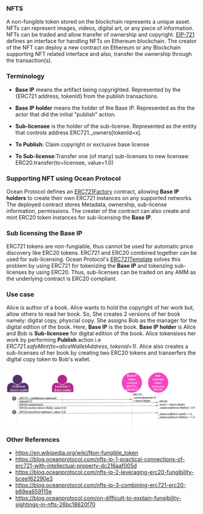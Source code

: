 ### NFTS

A non-fungible token stored on the blockchain represents a unique asset. NFTs can represent images, videos, digital art, or any piece of information. NFTs can be traded and allow transfer of ownership and copyright. [EIP-721](https://eips.ethereum.org/EIPS/eip-721) defines an interface for handling NFTs on Ethereum blockchain. The creator of the NFT can deploy a new contract on Ethereum or any Blockchain supporting NFT related interface and also, transfer the ownership through the transaction(s).

### Terminology

- **Base IP** means the artifact being copyrighted. Represented by the {ERC721 address, tokenId} from the publish transactions.

- **Base IP holder** means the holder of the Base IP. Represented as the the actor that did the initial "publish" action.

- **Sub-licensee** is the holder of the sub-license. Represented as the entity that controls address ERC721.\_owners[tokenId=x].

- **To Publish**: Claim copyright or exclusive base license

- **To Sub-license**:Transfer one (of many) sub-licenses to new licensee: ERC20.transfer(to=licensee, value=1.0)

### Supporting NFT using Ocean Protocol

Ocean Protocol defines an [ERC721Factory](https://github.com/oceanprotocol/contracts/blob/v4main/contracts/ERC721Factory.sol) contract, allowing **Base IP holders** to create their own ERC721 instances on any supported networks. The deployed contract stores Metadata, ownership, sub-license information, permissions. The creater of the contract can also create and mint ERC20 token instances for sub-licensing the **Base IP**.

### Sub licensing the Base IP

ERC721 tokens are non-fungiable, thus cannot be used for automatic price discovery like ERC20 tokens. ERC721 and ERC20 combined together can be used for sub-licensing. Ocean Protocol's [ERC721Template](https://github.com/oceanprotocol/contracts/blob/v4main/contracts/templates/ERC721Template.sol) solves this problem by using ERC721 for tokenizing the **Base IP** and tokenzing sub-licenses by using ERC20. Thus, sub-licenses can be traded on any AMM as the underlying contract is ERC20 compliant.

### Use case

Alice is author of a book. Alice wants to hold the copyright of her work but, allow others to read her book. So, She creates 2 versions of her book namely: digital copy, physcial copy. She assigns Bob as the manager for the digital edition of the book. Here, **Base IP** is the book. **Base IP holder** is Alice and Bob is **Sub-licensee** for digital edition of the book. Alice tokensises her work by performing **Publish** action i.e _ERC721.safeMint(to=aliceWalletAddress, tokenid=1)_. Alice also creates a sub-licenses of her book by creating two ERC20 tokens and transerfers the digital copy token to Bob's wallet.

![Image 1](images/v4-nft-1.PNG)

### Other References

- https://en.wikipedia.org/wiki/Non-fungible_token
- https://blog.oceanprotocol.com/nfts-ip-1-practical-connections-of-erc721-with-intellectual-property-dc216aaf005d
- https://blog.oceanprotocol.com/nfts-ip-2-leveraging-erc20-fungibility-bcee162290e3
- https://blog.oceanprotocol.com/nfts-ip-3-combining-erc721-erc20-b69ea659115e
- https://blog.oceanprotocol.com/on-difficult-to-explain-fungibility-sightings-in-nfts-26bc18620f70
